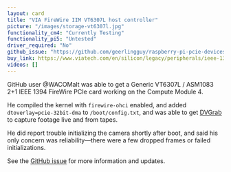 ```yaml
---
layout: card
title: "VIA FireWire IIM VT6307L host controller"
picture: "/images/storage-vt6307l.jpg"
functionality_cm4: "Currently Testing"
functionality_pi5: "Untested"
driver_required: "No"
github_issue: "https://github.com/geerlingguy/raspberry-pi-pcie-devices/issues/443"
buy_link: https://www.viatech.com/en/silicon/legacy/peripherals/ieee-1394/vt6307ls/
videos: []
---
```

GitHub user @WACOMalt was able to get a Generic VT6307L / ASM1083 2+1 IEEE 1394 FireWire PCIe card working on the Compute Module 4.

He compiled the kernel with `firewire-ohci` enabled, and added `dtoverlay=pcie-32bit-dma` to `/boot/config.txt`, and was able to get [DVGrab](https://linux.die.net/man/1/dvgrab) to capture footage live and from tapes.

He did report trouble initializing the camera shortly after boot, and said his only concern was reliability—there were a few dropped frames or failed initializations.

See the [GitHub issue](https://github.com/geerlingguy/raspberry-pi-pcie-devices/issues/443) for more information and updates.

